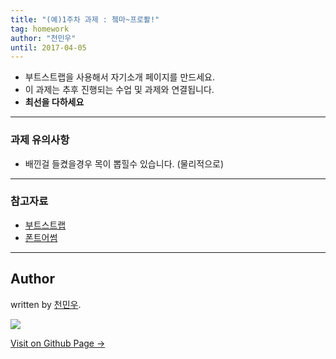 ```yaml
---
title: "(예)1주차 과제 : 쳌마~프로퐐!"
tag: homework
author: "천민우"
until: 2017-04-05
---
```


- 부트스트랩을 사용해서 자기소개 페이지를 만드세요.
- 이 과제는 추후 진행되는 수업 및 과제와 연결됩니다.
- **최선을 다하세요**


---


### 과제 유의사항
- 배낀걸 들켰을경우 목이 뽑힐수 있습니다. (물리적으로)

---

### 참고자료
- [부트스트랩](http://getbootstrap.com/)
- [폰트어썸](http://fontawesome.io/)

---

## Author

written by [천민우](https://project42da.github.io).

![](https://avatars.githubusercontent.com/project42da?v=2&s=100)

<a href="https://project42da.github.io" target="_blank" class="btn btn-black"><i class="fa fa-github fa-lg"></i> Visit on Github Page &rarr;</a>
